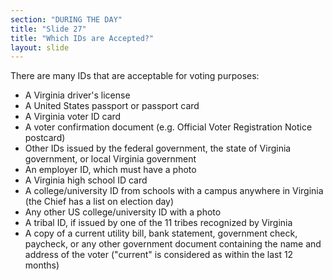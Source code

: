 ```yaml
---
section: "DURING THE DAY"
title: "Slide 27"
title: "Which IDs are Accepted?"
layout: slide
---
```


There are many IDs that are acceptable for voting purposes:

- A Virginia driver's license
- A United States passport or passport card
- A Virginia voter ID card
- A voter confirmation document (e.g. Official Voter Registration Notice postcard)
- Other IDs issued by the federal government, the state of Virginia government, or local Virginia government
- An employer ID, which must have a photo
- A Virginia high school ID card
- A college/university ID from schools with a campus anywhere in Virginia (the Chief has a list on election day)
- Any other US college/university ID with a photo
- A tribal ID, if issued by one of the 11 tribes recognized by Virginia
- A copy of a current utility bill, bank statement, government check, paycheck, or any other government document containing the name and address of the voter ("current" is considered as within the last 12 months)

